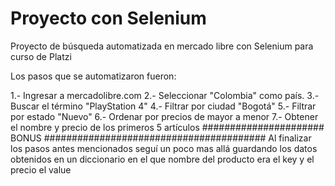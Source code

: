 # Proyecto con Selenium
Proyecto de búsqueda automatizada en mercado libre con Selenium para curso de Platzi

Los pasos que se automatizaron fueron:

1.- Ingresar a mercadolibre.com
2.- Seleccionar "Colombia" como país.
3.- Buscar el término "PlayStation 4"
4.- Filtrar por ciudad "Bogotá"
5.- Filtrar por estado "Nuevo"
6.- Ordenar por precios de mayor a menor
7.- Obtener el nombre y precio de los primeros 5 artículos
######################   BONUS   ########################################
Al finalizar los pasos antes mencionados seguí un poco mas allá guardando los datos obtenidos en un diccionario en el que nombre del producto era el key y el precio el value

